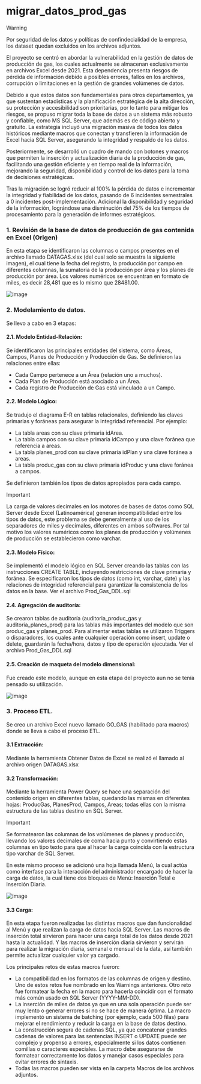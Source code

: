 # migrar_datos_prod_gas

> [!WARNING]
> Por seguridad de los datos y políticas de confindecialidad de la empresa, los dataset quedan excluidos en los archivos adjuntos.

El proyecto se centró en abordar la vulnerabilidad en la gestión de datos de producción de gas, los cuales actualmente se almacenan exclusivamente en archivos Excel desde 2021. Esta dependencia presenta riesgos de pérdida de información debido a posibles errores, fallos en los archivos, corrupción o limitaciones en la gestión de grandes volúmenes de datos. 

Debido a que estos datos son fundamentales para otros departamentos, ya que sustentan estadísticas y la planificación estratégica de la alta dirección, su protección y accesibilidad son prioritarias, por lo tanto para mitigar los riesgos, se propuso migrar toda la base de datos a un sistema más robusto y confiable, como MS SQL Server, que además es de código abierto y gratuito. La estrategia incluyó una migración masiva de todos los datos históricos mediante macros que conectan y transfieren la información de Excel hacia SQL Server, asegurando la integridad y respaldo de los datos. 

Posteriormente, se desarrolló un cuadro de mando con botones y macros que permiten la inserción y actualización diaria de la producción de gas, facilitando una gestión eficiente y en tiempo real de la información, mejorando la seguridad, disponibilidad y control de los datos para la toma de decisiones estratégicas.

Tras la migración se logró reducir al 100% la pérdida de datos e incrementar la integridad y fiabilidad de los datos, pasando de 6 incidentes semestrales a 0 incidentes post-implementación. Adicional la disponibilidad y seguridad de la información, lográndose una disminución del 75% de los tiempos de procesamiento para la generación de informes estratégicos.

### 1. Revisión de la base de datos de producción de gas contenida en Excel (Origen)
En esta etapa se identificaron las columnas o campos presentes en el archivo llamado DATAGAS.xlsx (del cual solo se muestra la siguiente imagen), el cual tiene la fecha del registro, la producción por campo en diferentes columnas, la sumatoria de la producción por área y los planes de producción por área. Los valores numéricos se encuentran en formato de miles, es decir 28,481 que es lo mismo que 28481.00.

![image](https://github.com/user-attachments/assets/119284f7-2819-497b-b6ef-1163210a0979)

### 2. Modelamiento de datos.
Se llevo a cabo en 3 etapas:

#### 2.1. Modelo Entidad-Relación:
Se identificaron las principales entidades del sistema, como Áreas, Campos, Planes de Producción y Producción de Gas. Se definieron las relaciones entre ellas:
- Cada Campo pertenece a un Área (relación uno a muchos).
- Cada Plan de Producción está asociado a un Área.
- Cada registro de Producción de Gas está vinculado a un Campo.

#### 2.2. Modelo Lógico: 
Se tradujo el diagrama E-R en tablas relacionales, definiendo las claves primarias y foráneas para asegurar la integridad referencial. Por ejemplo:
- La tabla areas con su clave primaria idArea.
- La tabla campos con su clave primaria idCampo y una clave foránea que referencia a areas.
- La tabla planes_prod con su clave primaria idPlan y una clave foránea a areas.
- La tabla produc_gas con su clave primaria idProduc y una clave foránea a campos.

Se definieron también los tipos de datos apropiados para cada campo.

> [!IMPORTANT]
> La carga de valores decimales en los motores de bases de datos como SQL Server desde Excel (Latinoamérica) generan incompatibilidad entre los tipos de datos, este problema se debe generalmente al uso de los separadores de miles y decimales, diferentes en ambos softwares. Por tal motivo los valores numéricos como los planes de producción y volúmenes de producción se establecieron como varchar.

#### 2.3. Modelo Físico:
Se implementó el modelo lógico en SQL Server creando las tablas con las instrucciones CREATE TABLE, incluyendo restricciones de clave primaria y foránea. Se especificaron los tipos de datos (como int, varchar, date) y las relaciones de integridad referencial para garantizar la consistencia de los datos en la base. Ver el archivo Prod_Gas_DDL.sql

#### 2.4. Agregación de auditoría:
Se crearon tablas de auditoría (auditoria_produc_gas y auditoria_planes_prod) para las tablas más importantes del modelo que son produc_gas y planes_prod. Para alimentar estas tablas se utilizaron Triggers o disparadores, los cuales ante cualquier operación como insert, update o delete, guardarán la fecha/hora, datos y tipo de operación ejecutada. Ver el archivo Prod_Gas_DDL.sql

#### 2.5. Creación de maqueta del modelo dimensional:
Fue creado este modelo, aunque en esta etapa del proyecto aun no se tenía pensado su utilización.

![image](https://github.com/user-attachments/assets/d8709c8b-f5f3-4cbe-b7d1-5fd133e915e5)

### 3. Proceso ETL.
Se creo un archivo Excel nuevo llamado GO_GAS (habilitado para macros) donde se lleva a cabo el proceso ETL.

#### 3.1 Extracción:
Mediante la herramienta Obtener Datos de Excel se realizó el llamado al archivo origen DATAGAS.xlsx

#### 3.2 Transformación:
Mediante la herramienta Power Query se hace una separación del contenido origen en diferentes tablas, quedando las mismas en diferentes hojas: ProducGas, PlanesProd, Campos, Areas; todas ellas con la misma estructura de las tablas destino en SQL Server.

> [!IMPORTANT]
> Se formatearon las columnas de los volúmenes de planes y producción, llevando los valores decimales de coma hacia punto y convirtiendo estas columnas en tipo texto para que al hacer la carga coincida con la estructura tipo varchar de SQL Server. 

En este mismo proceso se adicionó una hoja llamada Menú, la cual actúa como interfase para la interacción del administrador encargado de hacer la carga de datos, la cual tiene dos bloques de Menú: Inserción Total e Inserción Diaria.

![image](https://github.com/user-attachments/assets/e05bb2e9-2f15-408c-9653-9e5ff880e681)

#### 3.3 Carga:
En esta etapa fueron realizadas las distintas macros que dan funcionalidad al Menú y que realizan la carga de datos hacia SQL Server. Las macros de inserción total sirvieron para hacer una carga total de los datos desde 2021 hasta la actualidad. Y las macros de inserción diaria sirvieron y servirán para realizar la migración diaria, semanal o mensual de la data, así también permite actualizar cualquier valor ya cargado. 

Los principales retos de estas macros fueron:
- La compatibilidad en los formatos de las columnas de origen y destino. Uno de estos retos fue nombrado en los Warnings anteriores. Otro reto fue formatear la fecha en la macro para hacerla coincidir con el formato más común usado en SQL Server (YYYY-MM-DD).
- La inserción de miles de datos ya que en una sola operación puede ser muy lento o generar errores si no se hace de manera óptima. La macro implementó un sistema de batching (por ejemplo, cada 500 filas) para mejorar el rendimiento y reducir la carga en la base de datos destino. 
- La construcción segura de cadenas SQL, ya que concatenar grandes cadenas de valores para las sentencias INSERT o UPDATE puede ser complejo y propenso a errores, especialmente si los datos contienen comillas o caracteres especiales. La macro debe asegurarse de formatear correctamente los datos y manejar casos especiales para evitar errores de sintaxis.
- Todas las macros pueden ser vista en la carpeta Macros de los archivos adjuntos.





